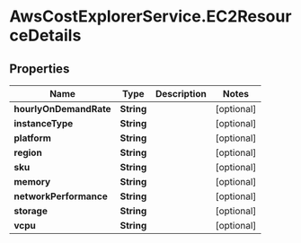# AwsCostExplorerService.EC2ResourceDetails

## Properties

Name | Type | Description | Notes
------------ | ------------- | ------------- | -------------
**hourlyOnDemandRate** | **String** |  | [optional] 
**instanceType** | **String** |  | [optional] 
**platform** | **String** |  | [optional] 
**region** | **String** |  | [optional] 
**sku** | **String** |  | [optional] 
**memory** | **String** |  | [optional] 
**networkPerformance** | **String** |  | [optional] 
**storage** | **String** |  | [optional] 
**vcpu** | **String** |  | [optional] 


